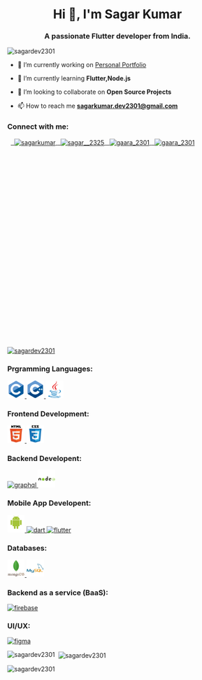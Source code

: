 
<h1 align="center">Hi 👋, I'm Sagar Kumar</h1>
<h3 align="center">A passionate Flutter developer from India.</h3>

<p align="left"> <img src="https://komarev.com/ghpvc/?username=sagardev2301&label=Profile%20views&color=0e75b6&style=flat" alt="sagardev2301" /> </p>

- 🔭 I’m currently working on [Personal Portfolio](https://github.com/sagardev2301/portfolio)

- 🌱 I’m currently learning **Flutter,Node.js**

- 👯 I’m looking to collaborate on **Open Source Projects**

- 📫 How to reach me **sagarkumar.dev2301@gmail.com**
<div style="text-align: center; height: 500px;">
     
<h3 align="left"> Connect with me: </h3>

<p align="left">&nbsp;
  <a href="https://www.linkedin.com/in/sagar-kumar-26a6b0219/" target="blank">&nbsp;
    <img align="center" src="https://raw.githubusercontent.com/rahuldkjain/github-profile-readme-generator/master/src/images/icons/Social/linked-in-alt.svg" alt="sagarkumar" height="30" width="40" />
  </a>
  <a href="https://instagram.com/sagar__2325" target="blank">&nbsp;
    <img align="center" src="https://raw.githubusercontent.com/rahuldkjain/github-profile-readme-generator/master/src/images/icons/Social/instagram.svg" alt="sagar__2325" height="30" width="40" />
  </a>
  <a href="https://codeforces.com/profile/gaara_2301" target="blank">&nbsp;
    <img align="center" src="https://raw.githubusercontent.com/rahuldkjain/github-profile-readme-generator/master/src/images/icons/Social/codeforces.svg" alt="gaara_2301" height="30" width="40" />
  </a>
  <a href="https://www.leetcode.com/gaara_2301" target="blank">&nbsp;
    <img align="center" src="https://raw.githubusercontent.com/rahuldkjain/github-profile-readme-generator/master/src/images/icons/Social/leet-code.svg" alt="gaara_2301" height="30" width="40" />
  </a>
</p>
  
</div>

<p align="left"> 
  <a href="https://github.com/ryo-ma/github-profile-trophy">
    <img src="https://github-profile-trophy.vercel.app/?username=sagardev2301" alt="sagardev2301" />
  </a>
</p>

<h3 align="left">Prgramming Languages: </h3>
<p align = "left">
  <a href="https://www.cprogramming.com/" target="_blank" rel="noreferrer"> 
    <img src="https://raw.githubusercontent.com/devicons/devicon/master/icons/c/c-original.svg" alt="c" width="40" height="40"/> 
  </a> 
  <a href="https://www.w3schools.com/cpp/" target="_blank" rel="noreferrer"> 
    <img src="https://raw.githubusercontent.com/devicons/devicon/master/icons/cplusplus/cplusplus-original.svg" alt="cplusplus" width="40" height="40"/> 
  </a> 
   <a href="https://www.java.com" target="_blank" rel="noreferrer"> 
    <img src="https://raw.githubusercontent.com/devicons/devicon/master/icons/java/java-original.svg" alt="java" width="40" height="40"/> 
  </a> 
</p>

<h3 align="left">Frontend Development: </h3>
<p align = "left">
   <a href="https://www.w3.org/html/" target="_blank" rel="noreferrer"> 
    <img src="https://raw.githubusercontent.com/devicons/devicon/master/icons/html5/html5-original-wordmark.svg" alt="html5" width="40" height="40"/> 
  </a> 
  <a href="https://www.w3schools.com/css/" target="_blank" rel="noreferrer"> 
    <img src="https://raw.githubusercontent.com/devicons/devicon/master/icons/css3/css3-original-wordmark.svg" alt="css3" width="40" height="40"/> 
  </a> 
</p>

<h3 align="left">Backend Developent: </h3>
<p align = "left">
  <a href="https://graphql.org" target="_blank" rel="noreferrer"> 
    <img src="https://www.vectorlogo.zone/logos/graphql/graphql-icon.svg" alt="graphql" width="40" height="40"/> 
  </a> 
   <a href="https://nodejs.org" target="_blank" rel="noreferrer"> 
    <img src="https://raw.githubusercontent.com/devicons/devicon/master/icons/nodejs/nodejs-original-wordmark.svg" alt="nodejs" width="40" height="40"/> 
  </a> 
</p> 

<h3 align="left">Mobile App Developent: </h3>
<p align = "left">
  <a href="https://developer.android.com" target="_blank" rel="noreferrer"> 
    <img src="https://raw.githubusercontent.com/devicons/devicon/master/icons/android/android-original-wordmark.svg" alt="android" width="40" height="40"/> 
  </a> 
  <a href="https://dart.dev" target="_blank" rel="noreferrer"> 
    <img src="https://www.vectorlogo.zone/logos/dartlang/dartlang-icon.svg" alt="dart" width="40" height="40"/> 
  </a> 
   <a href="https://flutter.dev" target="_blank" rel="noreferrer"> 
    <img src="https://www.vectorlogo.zone/logos/flutterio/flutterio-icon.svg" alt="flutter" width="40" height="40"/> 
  </a> 
</p> 

<h3 align="left">Databases: </h3>
<p align = "left">
  <a href="https://www.mongodb.com/" target="_blank" rel="noreferrer"> 
    <img src="https://raw.githubusercontent.com/devicons/devicon/master/icons/mongodb/mongodb-original-wordmark.svg" alt="mongodb" width="40" height="40"/> 
  </a> 
  <a href="https://www.mysql.com/" target="_blank" rel="noreferrer"> 
    <img src="https://raw.githubusercontent.com/devicons/devicon/master/icons/mysql/mysql-original-wordmark.svg" alt="mysql" width="40" height="40"/> 
  </a> 
</p> 

<h3 align="left">Backend as a service (BaaS): </h3>
<p align="left"> 
  <a href="https://firebase.google.com/" target="_blank" rel="noreferrer"> 
    <img src="https://www.vectorlogo.zone/logos/firebase/firebase-icon.svg" alt="firebase" width="40" height="40"/> 
  </a> 
</p>

<h3 align="left">UI/UX: </h3>
<p align="left"> 
  <a href="https://www.figma.com/" target="_blank" rel="noreferrer"> 
    <img src="https://www.vectorlogo.zone/logos/figma/figma-icon.svg" alt="figma" width="40" height="40"/> 
  </a> 
</p> 

<!-- 
 <a href="https://www.linux.org/" target="_blank" rel="noreferrer"> 
    <img src="https://raw.githubusercontent.com/devicons/devicon/master/icons/linux/linux-original.svg" alt="linux" width="40" height="40"/> 
  </a>  -->

<p>
  <img align="left" src="https://github-readme-stats.vercel.app/api/top-langs?username=sagardev2301&show_icons=true&locale=en&layout=compact" alt="sagardev2301" />
</p>

<p>&nbsp;
  <img align="center" src="https://github-readme-stats.vercel.app/api?username=sagardev2301&show_icons=true&locale=en" alt="sagardev2301" />
</p>

<p>
  <img align="left" src="https://github-readme-streak-stats.herokuapp.com/?user=sagardev2301&" alt="sagardev2301" />
</p>

<!-- 
- 👋 Hi, I’m @sagardev2301
- 👀 I’m interested in Android/Web Development
- 🌱 I’m currently learning Flutter 
- 💞️ I’m looking to collaborate on open source project
- 📫 Reach me - sagarkumar.dev2301@gmail.com 

sagardev2301/sagardev2301 is a ✨ special ✨ repository because its `README.md` (this file) appears on your GitHub profile.
You can click the Preview link to take a look at your changes.
--->

